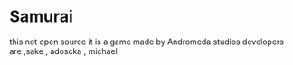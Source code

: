 # Samurai
this not open source it is a game made by Andromeda studios developers are
,sake
, adoscka
, michael

